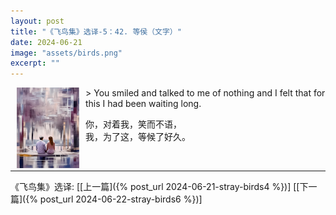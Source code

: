 ```yaml
---
layout: post
title: "《飞鸟集》选译-5：42. 等侯（文字）"
date: 2024-06-21
image: "assets/birds.png"
excerpt: ""
---
```


<img style="float:left" src="/assets/smile-and-wait.jpg" width=100 hspace=10/> 
> You smiled and talked to me of nothing and I felt that for this I had been waiting long.

你，对着我，笑而不语，<br>
我，为了这，等候了好久。<br>


<br>

----
《飞鸟集》选译: \[[上一篇]({% post_url 2024-06-21-stray-birds4 %})\] \[[下一篇]({% post_url 2024-06-22-stray-birds6 %})\] 